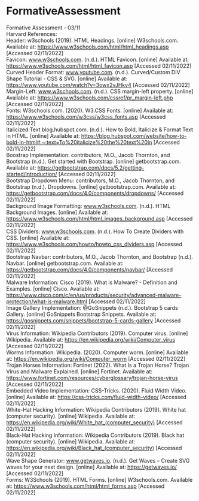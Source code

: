 # FormativeAssessment
Formative Assessment - 03/11
<br>
  Harvard References:
  <br>
    Header:
      w3schools (2019). HTML Headings. [online] W3schools.com. Available at:    https://www.w3schools.com/html/html_headings.asp [Accessed 02/11/2022]
    <br> 
    Favicon:
      www.w3schools.com. (n.d.). HTML Favicon. [online] Available at: https://www.w3schools.com/html/html_favicon.asp
      [Accessed 02/11/2022]
    <br>
    Curved Header Format:
      www.youtube.com. (n.d.). Curved/Custom DIV Shape Tutorial - CSS & SVG. [online] Available at: https://www.youtube.com/watch?v=3owx2vJHkv4
      [Accessed 02/11/2022]
    <br>
    Margin-Left:
      www.w3schools.com. (n.d.). CSS margin-left property. [online] Available at: https://www.w3schools.com/cssref/pr_margin-left.php
      [Accessed 02/11/2022]
    <br>
    Fonts:
      W3schools.com. (2020). W3.CSS Fonts. [online] Available at: https://www.w3schools.com/w3css/w3css_fonts.asp
      [Accessed 02/11/2022]
    <br>
    Italicized Text
      blog.hubspot.com. (n.d.). How to Bold, Italicize & Format Text in HTML. [online] Available at: https://blog.hubspot.com/website/how-to-bold-in-html#:~:text=To%20italicize%20the%20text%20in 
      [Accessed 02/11/2022]
    <br>
    Boostrap Implementation:
      contributors, M.O., Jacob Thornton, and Bootstrap (n.d.). Get started with Bootstrap. [online] getbootstrap.com. Available at: https://getbootstrap.com/docs/5.2/getting-started/introduction/
      [Accessed 02/11/2022]
    <br>
    Bootstrap Dropdown Menu:
      contributors, M.O., Jacob Thornton, and Bootstrap (n.d.). Dropdowns. [online] getbootstrap.com. Available at: https://getbootstrap.com/docs/4.0/components/dropdowns/
      [Accessed 02/11/2022]
    <br>
    Background Image Formatting:
      www.w3schools.com. (n.d.). HTML Background Images. [online] Available at: https://www.w3schools.com/html/html_images_background.asp
      [Accessed 02/11/2022]
    <br>
    CSS Dividers:
      www.w3schools.com. (n.d.). How To Create Dividers with CSS. [online] Available at: https://www.w3schools.com/howto/howto_css_dividers.asp
      [Accessed 02/11/2022]
    <br>
    Bootstrap Navbar:
      contributors, M.O., Jacob Thornton, and Bootstrap (n.d.). Navbar. [online] getbootstrap.com. Available at: https://getbootstrap.com/docs/4.0/components/navbar/
      [Accessed 02/11/2022]
    <br>
    Malware Information:
      Cisco (2019). What is Malware? - Definition and Examples. [online] Cisco. Available at: https://www.cisco.com/c/en/us/products/security/advanced-malware-protection/what-is-malware.html
      [Accessed 02/11/2022]
    <br>
    Image Gallery Implementation:
      @GoSnippets (n.d.). Bootstrap 5 cards Gallery. [online] GoSnippets Bootstrap Snippets. Available at: https://gosnippets.com/snippets/bootstrap-5-cards-gallery
      [Accessed 02/11/2022]
    <br>
    Virus Information:
      Wikipedia Contributors (2019). Computer virus. [online] Wikipedia. Available at: https://en.wikipedia.org/wiki/Computer_virus
      [Accessed 02/11/2022]
    <br>
    Worms Information:
      Wikipedia. (2020). Computer worm. [online] Available at: https://en.wikipedia.org/wiki/Computer_worm
      [Accessed 02/11/2022]
    <br>
    Trojan Horses Information:
      Fortinet (2022). What Is a Trojan Horse? Trojan Virus and Malware Explained. [online] Fortinet. Available at: https://www.fortinet.com/resources/cyberglossary/trojan-horse-virus
      [Accessed 02/11/2022]
    <br>
    Embedded Video Implementation:
      CSS-Tricks. (2020). Fluid Width Video. [online] Available at: https://css-tricks.com/fluid-width-video/
      [Accessed 02/11/2022]
    <br>
    White-Hat Hacking Information:
      Wikipedia Contributors (2019). White hat (computer security). [online] Wikipedia. Available at: https://en.wikipedia.org/wiki/White_hat_(computer_security)
      [Accessed 02/11/2022]
    <br>
    Black-Hat Hacking Information:
      Wikipedia Contributors (2019). Black hat (computer security). [online] Wikipedia. Available at: https://en.wikipedia.org/wiki/Black_hat_(computer_security)
      [Accessed 02/11/2022]
    <br>
    Wave Shape Generator:
      www.getwaves.io. (n.d.). Get Waves – Create SVG waves for your next design. [online] Available at: https://getwaves.io/
      [Accessed 02/11/2022]
    <br>
    Forms:
      W3Schools (2019). HTML Forms. [online] W3schools.com. Available at: https://www.w3schools.com/html/html_forms.asp
      [Accessed 02/11/2022]
    <br>
